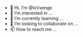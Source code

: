 - 👋 Hi, I’m @IxVxenge
- 👀 I’m interested in ...
- 🌱 I’m currently learning ...
- 💞️ I’m looking to collaborate on ...
- 📫 How to reach me ...

<!---
IxVxenge/IxVxenge is a ✨ special ✨ repository because its `README.md` (this file) appears on your GitHub profile.
You can click the Preview link to take a look at your changes.
--->
